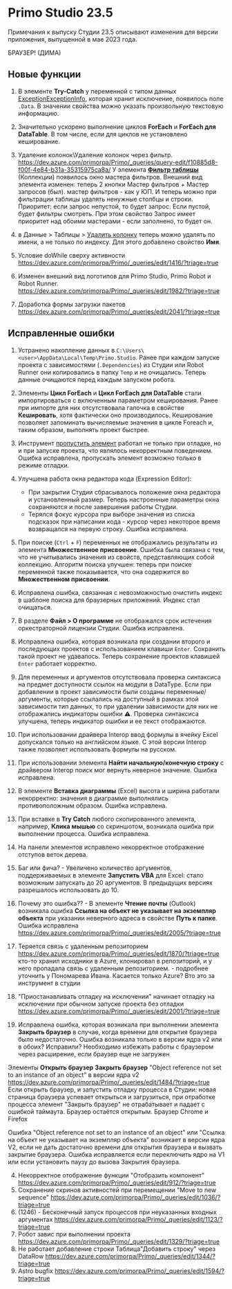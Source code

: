 # Primo Studio 23.5

Примечания к выпуску Студии 23.5 описывают изменения для версии приложения, выпущенной в мае 2023 года.


БРАУЗЕР! (ДИМА)


## Новые функции 
1. В элементе **Try-Catch** у переменной с типом данных [ExceptionExceptionInfo](https://docs.primo-rpa.ru/primo-rpa/g_elements/el_basic/els_logic/datatypes/executionexceptioninfo), которая хранит исключение, появилось поле `.Data`. В значении свойства можно указать произвольную текстовую информацию.
1. Значительно ускорено выполнение циклов **ForEach** и **ForEach для DataTable**. В том числе, если для циклов не установлено кеширование. 
1. Удаление колонок\Удаление колонок через фильтр. https://dev.azure.com/primorpa/Primo/_queries/query-edit/f10885d8-f00f-4e84-b31a-35315975ca8a/
У элемента [**Фильтр таблицы**](https://docs.primo-rpa.ru/primo-rpa/g_elements/el_basic/els_coll/el_coll_filtertable) (Коллекции) появилось окно мастера фильтров. Внешний вид элемента изменен: теперь 2 кнопки Мастер фильтров + Мастер запросов (был). мастер фильтров - как у ЮП. И теперь можно при фильтрации таблицы удалять ненужные столбцы и строки. 
Приоритет: если запрос непустой, то будет запрос. Если пустой, будет фильтры смотреть. При этом свойство Запрос имеет приоритет над обоими мастерами - если заполнено, то будет он.


1. в Данные > Таблицы > [Удалить колонку](https://docs.primo-rpa.ru/primo-rpa/g_elements/el_basic/els_data/els_data_tables/deletecolumn) теперь можно удалять по имени, а не только по индексу. Для этого добавлено свойство **Имя**. 


3. Условие doWhile сверху активности https://dev.azure.com/primorpa/Primo/_queries/edit/1416/?triage=true




5. Изменен внешний вид логотипов для Primo Studio, Primo Robot и Robot Runner.
https://dev.azure.com/primorpa/Primo/_queries/edit/1982/?triage=true
6. Доработка формы загрузки пакетов https://dev.azure.com/primorpa/Primo/_queries/edit/2041/?triage=true





## Исправленные ошибки
1. Устранено накопление данных в `C:\Users\<user>\AppData\Local\Temp\Primo.Studio`. Ранее при каждом запуске проекта с зависимостями (`.Dependencies`) из Студии или Robot Runner они копировались в папку `Temp` и не очищались. Теперь данные очищаются перед каждым запуском робота. 
1. Элементы **Цикл ForEach** и **Цикл ForEach для DataTable** стали импортироваться с включенным параметром кеширования. Ранее при импорте для них отсутствовала галочка в свойстве **Кешировать**, хотя фактически оно производилось. Кеширование позволяет запоминать вычисляемые значения в цикле Foreach и, таким образом, выполнять проект быстрее. 
1. Инструмент [пропустить элемент](https://docs.primo-rpa.ru/primo-rpa/primo-studio/process/debug#propusk-elementa) работал не только при отладке, но и при запуске проекта, что являлось некорректным поведением. Ошибка исправлена, пропускать элемент возможно только в режиме отладки.
1. Улучшена работа окна редактора кода (Expression Editor): 
   * При закрытии Студии сбрасывалось положение окна редактора и установленный размер. Теперь настроенные параметры окна сохраняются и после завершения работы Студии.
   * Терялся фокус курсора при выборе значения из списка подсказок при написании кода - курсор через некоторое время возвращался на первую строку. Ошибка исправлена.
1. При поиске (`Ctrl` + `F`) переменных не отображались результаты из элемента **Множественное присвоение**. Ошибка была связана с тем, что не учитывались значения из свойств, представляющих собой коллекцию. Алгоритм поиска улучшен: теперь при поиске переменной также показывается, что она содержится во **Множественном присвоении**.
1. Исправлена ошибка, связанная с невозможностью очистить индекс в шаблоне поиска для браузерных приложений. Индекс стал очищаться.
1. В разделе **Файл > О программе** не отображался срок истечения оркестраторной лицензии Студии. Ошибка исправлена.
1. Исправлена ошибка, которая возникала при создании второго и последующих проектов с использованием клавиши `Enter`. Сохранить такой проект не удавалось. Теперь сохранение проектов клавишей `Enter` работает корректно.
1. Для переменных и аргументов отсутствовала проверка синтаксиса на предмет доступности ссылок на модули в DataType. Если при добавлении в проект зависимости были созданы переменные/аргументы, которые ссылались на доступный в рамках этой зависимости тип данных, то при удалении зависимости для них не отображались индикаторы ошибки :warning:. Проверка синтаксиса улучшена, теперь индикатор ошибки и ее текст отображаются.
1. При использовании драйвера Interop ввод формулы в ячейку Excel допускался только на английском языке. С этой версии Interop также позволяет использовать формулы на русском.
1. При использовании элемента **Найти начальную/конечную строку** с драйвером Interop поиск мог вернуть неверное значение. Ошибка исправлена.
1. В элементе **Вставка диаграммы** (Excel) высота и ширина работали некорректно: значения в диаграмме выполнялись противоположным образом. Ошибка исправлена.
1. При вставке в **Try Catch** любого скопированного элемента, например, **Клика мышью** со скриншотом, возникала ошибка при выполнении процесса. Ошибка исправлена.
7. На панели элементов исправлено некорректное отображение отступов веток дерева. 


1. Баг или фича? - Увеличено количество аргументов, поддерживаемых в элементе **Запустить VBA** для Excel: стало возможным запускать до 20 аргументов. В предыдущих версиях разрешалось использовать до 10.
1. Почему это ошибка?? - В элементе **Чтение почты** (Outlook) возникала ошибка **Ссылка на объект не указывает на экземпляр объекта** при указании неверного адреса в свойстве **Путь к папке**. Ошибка исправлена
https://dev.azure.com/primorpa/Primo/_queries/edit/2005/?triage=true



1. Теряется связь с удаленным репозиторием https://dev.azure.com/primorpa/Primo/_queries/edit/1870/?triage=true
кто-то хранил исходники в Azure, клонировал в репозиторий, и у него пропадала связь с удаленным репозиторием.  - подробнее уточнить у Пономарева Ивана. Касается только Azure? Вто это за инструмент в студии




1. "Приостанавливать отладку на исключении" начинает отладку на исключении при обычном запуске проекта без отладки https://dev.azure.com/primorpa/Primo/_queries/edit/2001/?triage=true






1. Исправлена ошибка, которая возникала при выполнении элемента **Закрыть браузер** в случае, когда времени для открытия браузера было недостаточно. Ошибка возникала только в версии ядра v2 или в обоих? Исправили? Необходимо избежать работы с браузером через расширение, если браузер еще не загружен

Элементы **Открыть браузер** **Закрыть браузер** "Object reference not set to an instance of an object" в версии ядра v2 https://dev.azure.com/primorpa/Primo/_queries/edit/1484/?triage=true
Если открыть браузер, и запустить отладку процесса в Студии: новая страница браузера успевает открыться и загрузиться, при отработке процесса элемент "Закрыть браузер" не отрабатывает и падает с ошибкой таймаута. Браузер остаётся открытым.
Браузер Chrome и  Firefox

Ошибка  "Object reference not set to an instance of an object" или "Ссылка на объект не указывает на экземпляр объекта" возникает в версии ядра V2, если не дать достаточно времени для открытия браузера и вызвать закрытие браузера.
Ошибка исправляется если переключить ядро на V1 или если установить паузу до вызова Закрытия браузера.













4. Некорректное отображение функции "Отобразить компонент" https://dev.azure.com/primorpa/Primo/_queries/edit/912/?triage=true
8. Сохранение скринов активностей при перемещении "Move to new sequence" https://dev.azure.com/primorpa/Primo/_queries/edit/1036/?triage=true
10. (1246) - Бесконечный запуск процессов при неуказанных входных аргументах https://dev.azure.com/primorpa/Primo/_queries/edit/1123/?triage=true
13. Робот завис при выполнении проекта https://dev.azure.com/primorpa/Primo/_queries/edit/1329/?triage=true
14. Не работает добавление строки Таблица\"Добавить строку" через DataRow https://dev.azure.com/primorpa/Primo/_queries/edit/1344/?triage=true
1. Astro bugfix https://dev.azure.com/primorpa/Primo/_queries/edit/1594/?triage=true
